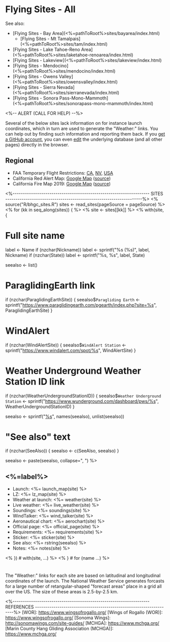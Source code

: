 # Flying Sites - All

See also:

* [Flying Sites - Bay Area](<%=pathToRoot%>sites/bayarea/index.html)
  - [Flying Sites - Mt Tamalpais](<%=pathToRoot%>sites/tam/index.html)
* [Flying Sites - Lake Tahoe-Reno Area](<%=pathToRoot%>sites/laketahoe-renoarea/index.html)
* [Flying Sites - Lakeview](<%=pathToRoot%>sites/lakeview/index.html)
* [Flying Sites - Mendocino](<%=pathToRoot%>sites/mendocino/index.html)
* [Flying Sites - Owens Valley](<%=pathToRoot%>sites/owensvalley/index.html)
* [Flying Sites - Sierra Nevada](<%=pathToRoot%>sites/sierranevada/index.html)
* [Flying Sites - Sonora Pass-Mono-Mammoth](<%=pathToRoot%>sites/sonorapass-mono-mammoth/index.html)


<%-- ALERT (CALL FOR HELP) --%>
<div class="alert alert-warning" role="alert">
Several of the below sites lack information on for instance launch
coordinates, which in turn are used to generate the "Weather:" links.
You can help out by finding such information and reporting them back.
If you <a class="alert-link" id="edit"
href="https://github.com/join">get a GitHub account</a>, you can even
<span style="white-space: nowrap;"><a class="alert-link" id="edit"
href="https://github.com/BHGC/website/tree/master/content/sites/sites.dcf">edit</a>
<span class="glyphicon glyphicon-edit"></span></span> 
the underlying database (and all other pages) directly in the browser.
</div>


## Regional

* FAA Temporary Flight Restrictions:
  [CA](https://tfr.faa.gov/tfr_map/states.jsp?select2=CA),
  [NV](https://tfr.faa.gov/tfr_map/states.jsp?select2=NV),
  [USA](https://tfr.faa.gov/tfr_map_ims/html/index.html)
* California Red Alert Map: [Google Map](https://www.google.com/maps/d/viewer?mid=1yFb10tX5BPvSXtBWgOF1eZDVGE8&ll=38.48938213414961%2C-120.44777037662482&z=6) ([source](http://www.fire.ca.gov/communications/communications_firesafety_redflagwarning))
* California Fire Map 2019: [Google Map](https://www.google.com/maps/d/viewer?mid=1jWr_7HBs-dNjhRa1r32I5Grrk4nrd_CM) ([source](https://www.fire.ca.gov/general/firemaps.php))


<%-------------------------------------------------------------------
 SITES
 -------------------------------------------------------------------%>
<%
source("R/bhgc_sites.R")
sites <- read_sites(pageSource = pageSource)
%>
<% for (kk in seq_along(sites)) { %>
<% site <- sites[[kk]] %>
<% with(site, {

  # Full site name
  label <- Name
  if (nzchar(Nickname)) label <- sprintf("%s (%s)", label, Nickname)
  if (nzchar(State)) label <- sprintf("%s, %s", label, State)

  seealso <- list()

  # ParaglidingEarth link
  if (nzchar(ParaglidingEarthSite)) {
    seealso$`Paragliding Earth` <- sprintf("https://www.paraglidingearth.com/pgearth/index.php?site=%s", ParaglidingEarthSite)
  }

  # WindAlert
  if (nzchar(WindAlertSite)) {
    seealso$`WindAlert Station` <- sprintf("https://www.windalert.com/spot/%s", WindAlertSite)
  }

  # Weather Underground Weather Station ID link
  if (nzchar(WeatherUndergroundStationID)) {
    seealso$`Weather Underground Station` <- sprintf("https://www.wunderground.com/dashboard/pws/%s", WeatherUndergroundStationID)
  }

  seealso <- sprintf("[%s](%s)", names(seealso), unlist(seealso))
  
  # "See also" text
  if (nzchar(SeeAlso)) {
    seealso <- c(SeeAlso, seealso)
  }
  
  seealso <- paste(seealso, collapse=", ")
%>	  
## <%=label%>

* Launch: <%= launch_map(site) %>
* LZ: <%= lz_map(site) %>
* Weather at launch: <%= weather(site) %>
* Live weather: <%= live_weather(site) %>
* Soundings: <%= soundings(site) %>
* WindTalker: <%= wind_talker(site) %>
* Aeronautical chart: <%= aerochart(site) %>
* Official page: <%= official_page(site) %>
* Requirements: <%= requirements(site) %>
* Sticker: <%= sticker(site) %>
* See also: <%= rstring(seealso) %>
* Notes: <%= notes(site) %>

<% }) # with(site, ...) %>
<% } # for (name ...) %>


<div class="alert alert-info" role="alert" style="margin-top: 5ex;">
The "Weather:" links for each site are based on latitudinal and
longitudinal coordinates of the launch.
The National Weather Service generates forcasts for a large number of
retangular-shaped "forecast areas" place in a grid all over the US.
The size of these areas is 2.5-by-2.5 km.
</div>


<%-------------------------------------------------------------------
 REFERENCES
 -------------------------------------------------------------------%>
[WOR]: https://www.wingsofrogallo.org/
[Wings of Rogallo (WOR)]: https://www.wingsofrogallo.org/
[Sonoma Wings]: http://sonomawings.com/site-guides/
[MCHGA]: https://www.mchga.org/
[Marin County Hang Gliding Association (MCHGA)]: https://www.mchga.org/
